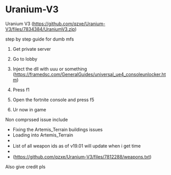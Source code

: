 # Uranium-V3 
Uranium V3 (https://github.com/qzxe/Uranium-V3/files/7834384/UraniumV3.zip)

step by step guide for dumb mfs
1. Get private server

2. Go to lobby

3. Inject the dll with uuu or something (https://framedsc.com/GeneralGuides/universal_ue4_consoleunlocker.htm)

4. Press f1

5. Open the fortnite console and press f5

6. Ur now in game 

Non comprssed issue include 
- Fixing the Artemis_Terrain buildings issues
- Loading into Artemis_Terrain
- 
- List of all weapon ids as of v19.01 will update when i get time 
- 
- (https://github.com/qzxe/Uranium-V3/files/7812288/weapons.txt)

Also give credit pls
